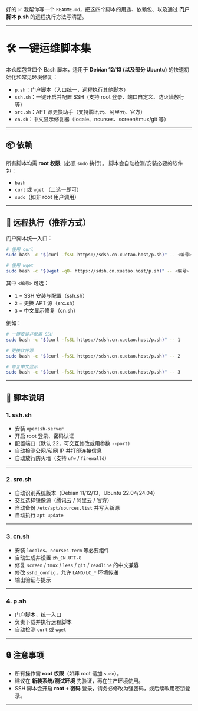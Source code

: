 好的 ✅ 我帮你写一个 `README.md`，把这四个脚本的用途、依赖包、以及通过 **门户脚本 p.sh** 的远程执行方法写清楚。

---

# 🛠 一键运维脚本集

本仓库包含四个 Bash 脚本，适用于 **Debian 12/13 (以及部分 Ubuntu)** 的快速初始化和常见环境修复：

* `p.sh`：门户脚本（入口统一，远程执行其他脚本）
* `ssh.sh`：一键开启并配置 SSH（支持 root 登录、端口自定义、防火墙放行等）
* `src.sh`：APT 源更换助手（支持腾讯云、阿里云、官方）
* `cn.sh`：中文显示修复器（locale、ncurses、screen/tmux/git 等）

---

## 📦 依赖

所有脚本均需 **root 权限**（必须 `sudo` 执行）。
脚本会自动检测/安装必要的软件包：

* `bash`
* `curl` 或 `wget` （二选一即可）
* `sudo`（如非 root 用户调用）

---

## 🚀 远程执行（推荐方式）

门户脚本统一入口：

```bash
# 使用 curl
sudo bash -c "$(curl -fsSL https://sdsh.cn.xuetao.host/p.sh)" -- <编号>

# 使用 wget
sudo bash -c "$(wget -qO- https://sdsh.cn.xuetao.host/p.sh)" -- <编号>
```

其中 `<编号>` 可选：

* `1` = SSH 安装与配置（ssh.sh）
* `2` = 更换 APT 源（src.sh）
* `3` = 中文显示修复（cn.sh）

例如：

```bash
# 一键安装并配置 SSH
sudo bash -c "$(curl -fsSL https://sdsh.cn.xuetao.host/p.sh)" -- 1

# 更换软件源
sudo bash -c "$(curl -fsSL https://sdsh.cn.xuetao.host/p.sh)" -- 2

# 修复中文显示
sudo bash -c "$(curl -fsSL https://sdsh.cn.xuetao.host/p.sh)" -- 3
```

---

## 📜 脚本说明

### 1. ssh.sh

* 安装 `openssh-server`
* 开启 root 登录、密码认证
* 配置端口（默认 22，可交互修改或用参数 `--port`）
* 自动检测公网/私网 IP 并打印连接信息
* 自动放行防火墙（支持 `ufw` / `firewalld`）

---

### 2. src.sh

* 自动识别系统版本（Debian 11/12/13，Ubuntu 22.04/24.04）
* 交互选择镜像源（腾讯云 / 阿里云 / 官方）
* 自动备份 `/etc/apt/sources.list` 并写入新源
* 自动执行 `apt update`

---

### 3. cn.sh

* 安装 `locales`、`ncurses-term` 等必要组件
* 自动生成并设置 `zh_CN.UTF-8`
* 修复 `screen` / `tmux` / `less` / `git` / `readline` 的中文兼容
* 修改 `sshd_config`，允许 `LANG/LC_*` 环境传递
* 输出验证与提示

---

### 4. p.sh

* 门户脚本，统一入口
* 负责下载并执行远程脚本
* 自动检测 `curl` 或 `wget`

---

## 🔒 注意事项

* 所有操作需 **root 权限**（如非 root 请加 `sudo`）。
* 建议在 **新装系统/测试环境** 先验证，再在生产环境使用。
* SSH 脚本会开启 **root + 密码** 登录，请务必修改为强密码，或后续改用密钥登录。

---
